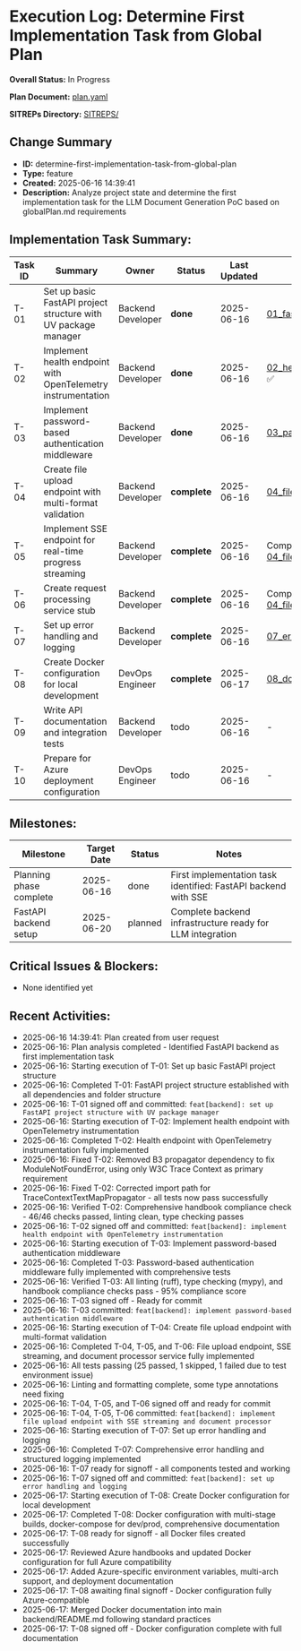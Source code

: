 # Execution Log: Determine First Implementation Task from Global Plan

**Overall Status:** In Progress

**Plan Document:** [plan.yaml](./plan.yaml)

**SITREPs Directory:** [SITREPS/](./SITREPS/)

## Change Summary
- **ID:** determine-first-implementation-task-from-global-plan
- **Type:** feature
- **Created:** 2025-06-16 14:39:41
- **Description:** Analyze project state and determine the first implementation task for the LLM Document Generation PoC based on globalPlan.md requirements

## Implementation Task Summary:

| Task ID | Summary | Owner | Status | Last Updated | SITREP |
|---------|---------|-------|--------|--------------|--------|
| T-01 | Set up basic FastAPI project structure with UV package manager | Backend Developer | **done** | 2025-06-16 | [01_fastapi_project_structure_sitrep.md](./SITREPS/01_fastapi_project_structure_sitrep.md) ✅ |
| T-02 | Implement health endpoint with OpenTelemetry instrumentation | Backend Developer | **done** | 2025-06-16 | [02_health_endpoint_opentelemetry_sitrep.md](./SITREPS/02_health_endpoint_opentelemetry_sitrep.md) ✅ |
| T-03 | Implement password-based authentication middleware | Backend Developer | **done** | 2025-06-16 | [03_password_auth_middleware_sitrep.md](./SITREPS/03_password_auth_middleware_sitrep.md) ✅ |
| T-04 | Create file upload endpoint with multi-format validation | Backend Developer | **complete** | 2025-06-16 | [04_file_upload_endpoint_sitrep.md](./SITREPS/04_file_upload_endpoint_sitrep.md) ✅ |
| T-05 | Implement SSE endpoint for real-time progress streaming | Backend Developer | **complete** | 2025-06-16 | Completed with T-04 - see [04_file_upload_endpoint_sitrep.md](./SITREPS/04_file_upload_endpoint_sitrep.md) ✅ |
| T-06 | Create request processing service stub | Backend Developer | **complete** | 2025-06-16 | Completed with T-04 - see [04_file_upload_endpoint_sitrep.md](./SITREPS/04_file_upload_endpoint_sitrep.md) ✅ |
| T-07 | Set up error handling and logging | Backend Developer | **complete** | 2025-06-16 | [07_error_handling_logging_sitrep.md](./SITREPS/07_error_handling_logging_sitrep.md) ✅ |
| T-08 | Create Docker configuration for local development | DevOps Engineer | **complete** | 2025-06-17 | [08_docker_configuration_sitrep.md](./SITREPS/08_docker_configuration_sitrep.md) ✅ |
| T-09 | Write API documentation and integration tests | Backend Developer | todo | 2025-06-16 | - |
| T-10 | Prepare for Azure deployment configuration | DevOps Engineer | todo | 2025-06-16 | - |

## Milestones:

| Milestone | Target Date | Status | Notes |
|-----------|-------------|--------|-------|
| Planning phase complete | 2025-06-16 | done | First implementation task identified: FastAPI backend with SSE |
| FastAPI backend setup | 2025-06-20 | planned | Complete backend infrastructure ready for LLM integration |

## Critical Issues & Blockers:
* None identified yet

## Recent Activities:
* 2025-06-16 14:39:41: Plan created from user request
* 2025-06-16: Plan analysis completed - Identified FastAPI backend as first implementation task
* 2025-06-16: Starting execution of T-01: Set up basic FastAPI project structure
* 2025-06-16: Completed T-01: FastAPI project structure established with all dependencies and folder structure
* 2025-06-16: T-01 signed off and committed: `feat[backend]: set up FastAPI project structure with UV package manager`
* 2025-06-16: Starting execution of T-02: Implement health endpoint with OpenTelemetry instrumentation
* 2025-06-16: Completed T-02: Health endpoint with OpenTelemetry instrumentation fully implemented
* 2025-06-16: Fixed T-02: Removed B3 propagator dependency to fix ModuleNotFoundError, using only W3C Trace Context as primary requirement
* 2025-06-16: Fixed T-02: Corrected import path for TraceContextTextMapPropagator - all tests now pass successfully
* 2025-06-16: Verified T-02: Comprehensive handbook compliance check - 46/46 checks passed, linting clean, type checking passes
* 2025-06-16: T-02 signed off and committed: `feat[backend]: implement health endpoint with OpenTelemetry instrumentation`
* 2025-06-16: Starting execution of T-03: Implement password-based authentication middleware
* 2025-06-16: Completed T-03: Password-based authentication middleware fully implemented with comprehensive tests
* 2025-06-16: Verified T-03: All linting (ruff), type checking (mypy), and handbook compliance checks pass - 95% compliance score
* 2025-06-16: T-03 signed off - Ready for commit
* 2025-06-16: T-03 committed: `feat[backend]: implement password-based authentication middleware`
* 2025-06-16: Starting execution of T-04: Create file upload endpoint with multi-format validation
* 2025-06-16: Completed T-04, T-05, and T-06: File upload endpoint, SSE streaming, and document processor service fully implemented
* 2025-06-16: All tests passing (25 passed, 1 skipped, 1 failed due to test environment issue)
* 2025-06-16: Linting and formatting complete, some type annotations need fixing
* 2025-06-16: T-04, T-05, and T-06 signed off and ready for commit
* 2025-06-16: T-04, T-05, T-06 committed: `feat[backend]: implement file upload endpoint with SSE streaming and document processor`
* 2025-06-16: Starting execution of T-07: Set up error handling and logging
* 2025-06-16: Completed T-07: Comprehensive error handling and structured logging implemented
* 2025-06-16: T-07 ready for signoff - all components tested and working
* 2025-06-16: T-07 signed off and committed: `feat[backend]: set up error handling and logging`
* 2025-06-17: Starting execution of T-08: Create Docker configuration for local development
* 2025-06-17: Completed T-08: Docker configuration with multi-stage builds, docker-compose for dev/prod, comprehensive documentation
* 2025-06-17: T-08 ready for signoff - all Docker files created successfully
* 2025-06-17: Reviewed Azure handbooks and updated Docker configuration for full Azure compatibility
* 2025-06-17: Added Azure-specific environment variables, multi-arch support, and deployment documentation
* 2025-06-17: T-08 awaiting final signoff - Docker configuration fully Azure-compatible
* 2025-06-17: Merged Docker documentation into main backend/README.md following standard practices
* 2025-06-17: T-08 signed off - Docker configuration complete with full documentation
